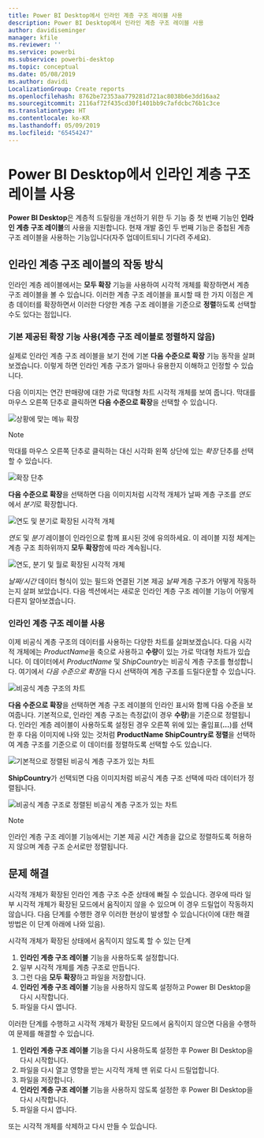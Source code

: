 ```yaml
---
title: Power BI Desktop에서 인라인 계층 구조 레이블 사용
description: Power BI Desktop에서 인라인 계층 구조 레이블 사용
author: davidiseminger
manager: kfile
ms.reviewer: ''
ms.service: powerbi
ms.subservice: powerbi-desktop
ms.topic: conceptual
ms.date: 05/08/2019
ms.author: davidi
LocalizationGroup: Create reports
ms.openlocfilehash: 8762be72353aa779281d721ac8038b6e3dd16aa2
ms.sourcegitcommit: 2116af72f435cd30f1401bb9c7afdcbc76b1c3ce
ms.translationtype: HT
ms.contentlocale: ko-KR
ms.lasthandoff: 05/09/2019
ms.locfileid: "65454247"
---
```

# <a name="use-inline-hierarchy-labels-in-power-bi-desktop"></a>Power BI Desktop에서 인라인 계층 구조 레이블 사용
**Power BI Desktop**은 계층적 드릴링을 개선하기 위한 두 기능 중 첫 번째 기능인 **인라인 계층 구조 레이블**의 사용을 지원합니다. 현재 개발 중인 두 번째 기능은 중첩된 계층 구조 레이블을 사용하는 기능입니다(자주 업데이트되니 기다려 주세요).   

## <a name="how-inline-hierarchy-labels-work"></a>인라인 계층 구조 레이블의 작동 방식
인라인 계층 레이블에서는 **모두 확장** 기능을 사용하여 시각적 개체를 확장하면서 계층 구조 레이블을 볼 수 있습니다. 이러한 계층 구조 레이블을 표시할 때 한 가지 이점은 계층 데이터를 확장하면서 이러한 다양한 계층 구조 레이블을 기준으로 **정렬**하도록 선택할 수도 있다는 점입니다.

### <a name="using-the-built-in-expand-feature-without-sorting-by-hierarchy-labels"></a>기본 제공된 확장 기능 사용(계층 구조 레이블로 정렬하지 않음)
실제로 인라인 계층 구조 레이블을 보기 전에 기본 **다음 수준으로 확장** 기능 동작을 살펴 보겠습니다. 이렇게 하면 인라인 계층 구조가 얼마나 유용한지 이해하고 인정할 수 있습니다.

다음 이미지는 연간 판매량에 대한 가로 막대형 차트 시각적 개체를 보여 줍니다. 막대를 마우스 오른쪽 단추로 클릭하면 **다음 수준으로 확장**을 선택할 수 있습니다.

![상황에 맞는 메뉴 확장](media/desktop-inline-hierarchy-labels/desktop-inline-hierarchy-labels-menu.png)

> [!NOTE]
> 막대를 마우스 오른쪽 단추로 클릭하는 대신 시각화 왼쪽 상단에 있는 *확장* 단추를 선택할 수 있습니다.

  ![확장 단추](media/desktop-inline-hierarchy-labels/desktop-inline-hierarchy-labels-expand-button-finger.png)


**다음 수준으로 확장**을 선택하면 다음 이미지처럼 시각적 개체가 날짜 계층 구조를 *연도*에서 *분기*로 확장합니다.

![연도 및 분기로 확장된 시각적 개체](media/desktop-inline-hierarchy-labels/desktop-inline-hierarchy-labels-qty-year-quarter.png)

*연도* 및 *분기* 레이블이 인라인으로 함께 표시된 것에 유의하세요. 이 레이블 지정 체계는 계층 구조 최하위까지 **모두 확장**함에 따라 계속됩니다.

![연도, 분기 및 월로 확장된 시각적 개체](media/desktop-inline-hierarchy-labels/desktop-inline-hierarchy-labels-qty-year-quarter-month.png)

*날짜/시간* 데이터 형식이 있는 필드와 연결된 기본 제공 *날짜* 계층 구조가 어떻게 작동하는지 살펴 보았습니다. 다음 섹션에서는 새로운 인라인 계층 구조 레이블 기능이 어떻게 다른지 알아보겠습니다.

### <a name="using-inline-hierarchy-labels"></a>인라인 계층 구조 레이블 사용
이제 비공식 계층 구조의 데이터를 사용하는 다양한 차트를 살펴보겠습니다. 다음 시각적 개체에는 *ProductName*을 축으로 사용하고 **수량**이 있는 가로 막대형 차트가 있습니다. 이 데이터에서 *ProductName* 및 *ShipCountry*는 비공식 계층 구조를 형성합니다. 여기에서 *다음 수준으로 확장*을 다시 선택하여 계층 구조를 드릴다운할 수 있습니다.

![비공식 계층 구조의 차트](media/desktop-inline-hierarchy-labels/desktop-inline-hierarchy-labels-informal-top-expand.png)

**다음 수준으로 확장**을 선택하면 계층 구조 레이블의 인라인 표시와 함께 다음 수준을 보여줍니다. 기본적으로, 인라인 계층 구조는 측정값(이 경우 **수량**)을 기준으로 정렬됩니다. 인라인 계층 레이블이 사용하도록 설정된 경우 오른쪽 위에 있는 줄임표(**...**)를 선택한 후 다음 이미지에 나와 있는 것처럼 **ProductName ShipCountry로 정렬**을 선택하여 계층 구조를 기준으로 이 데이터를 정렬하도록 선택할 수도 있습니다.

![기본적으로 정렬된 비공식 계층 구조가 있는 차트](media/desktop-inline-hierarchy-labels/desktop-inline-hierarchy-labels-informal-sort-quantity.png)

**ShipCountry**가 선택되면 다음 이미지처럼 비공식 계층 구조 선택에 따라 데이터가 정렬됩니다.

![비공식 계층 구조로 정렬된 비공식 계층 구조가 있는 차트](media/desktop-inline-hierarchy-labels/desktop-inline-hierarchy-labels-informal-sorted.png)

> [!NOTE]
> 인라인 계층 구조 레이블 기능에서는 기본 제공 시간 계층을 값으로 정렬하도록 허용하지 않으며 계층 구조 순서로만 정렬됩니다.
> 
> 

## <a name="troubleshooting"></a>문제 해결
시각적 개체가 확장된 인라인 계층 구조 수준 상태에 빠질 수 있습니다. 경우에 따라 일부 시각적 개체가 확장된 모드에서 움직이지 않을 수 있으며 이 경우 드릴업이 작동하지 않습니다. 다음 단계를 수행한 경우 이러한 현상이 발생할 수 있습니다(이에 대한 해결 방법은 이 단계 아래에 나와 있음).

시각적 개체가 확장된 상태에서 움직이지 않도록 할 수 있는 단계

1. **인라인 계층 구조 레이블** 기능을 사용하도록 설정합니다.
2. 일부 시각적 개체를 계층 구조로 만듭니다.
3. 그런 다음 **모두 확장**하고 파일을 저장합니다.
4. **인라인 계층 구조 레이블** 기능을 사용하지 않도록 설정하고 Power BI Desktop을 다시 시작합니다.
5. 파일을 다시 엽니다.

이러한 단계를 수행하고 시각적 개체가 확장된 모드에서 움직이지 않으면 다음을 수행하여 문제를 해결할 수 있습니다.

1. **인라인 계층 구조 레이블** 기능을 다시 사용하도록 설정한 후 Power BI Desktop을 다시 시작합니다.
2. 파일을 다시 열고 영향을 받는 시각적 개체 맨 위로 다시 드릴업합니다.
3. 파일을 저장합니다.
4. **인라인 계층 구조 레이블** 기능을 사용하지 않도록 설정한 후 Power BI Desktop을 다시 시작합니다.
5. 파일을 다시 엽니다.

또는 시각적 개체를 삭제하고 다시 만들 수 있습니다.

